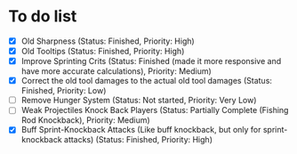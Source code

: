 # To do list

- [x] Old Sharpness (Status: Finished, Priority: High)
- [x] Old Tooltips (Status: Finished, Priority: High)
- [x] Improve Sprinting Crits (Status: Finished (made it more responsive and have more accurate calculations), Priority: Medium)
- [x] Correct the old tool damages to the actual old tool damages (Status: Finished, Priority: Low)
- [ ] Remove Hunger System (Status: Not started, Priority: Very Low)
- [ ] Weak Projectiles Knock Back Players (Status: Partially Complete (Fishing Rod Knockback), Priority: Medium)
- [x] Buff Sprint-Knockback Attacks (Like buff knockback, but only for sprint-knockback attacks) (Status: Finished, Priority: High)

